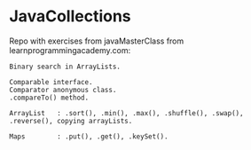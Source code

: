 # JavaCollections
Repo with exercises from javaMasterClass from learnprogrammingacademy.com:
	
	Binary search in ArrayLists.
	
	Comparable interface. 
	Comparator anonymous class. 
	.compareTo() method.

	ArrayList	: .sort(), .min(), .max(), .shuffle(), .swap(), .reverse(), copying arrayLists.

	Maps		: .put(), .get(), .keySet().

